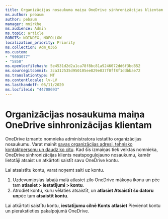 ```yaml
---
title: Organizācijas nosaukuma maiņa OneDrive sinhronizācijas klientam
ms.author: pebaum
author: pebaum
manager: mnirkhe
ms.audience: Admin
ms.topic: article
ROBOTS: NOINDEX, NOFOLLOW
localization_priority: Priority
ms.collection: Adm_O365
ms.custom:
- "9003077"
- "5850"
ms.openlocfilehash: 5e4531d2d2a1ca78f8bc81a9246072dd6f3bd852
ms.sourcegitcommit: 3ca312535d950105ee829e037f0ff8f1ddbbae72
ms.translationtype: MT
ms.contentlocale: lv-LV
ms.lasthandoff: 06/11/2020
ms.locfileid: "44708693"
---
```

# <a name="change-the-organization-name-for-the-onedrive-sync-client"></a>Organizācijas nosaukuma maiņa OneDrive sinhronizācijas klientam

OneDrive izmanto nomnieka administratora iestatīto organizācijas nosaukumu.  Varat mainīt [savas organizācijas adresi, tehnisko kontaktpersonu un daudz ko citu](https://docs.microsoft.com/microsoft-365/admin/manage/change-address-contact-and-more). Kad šīs izmaiņas tiek veiktas nomnieka, OneDrive sinhronizācijas klients neatspoguļojauno nosaukumu, kamēr lietotāji atsaist un atkārtoti saistīt savu OneDrive kontu.

Lai atsaistītu kontu, varat noņemt saiti uz kontu.

1. Uzdevumjoslas labajā malā atlasiet zilo OneDrive mākoņa ikonu un pēc tam **atlasiet > iestatījumi > kontu**.
2. Atrodiet kontu, kuru vēlaties atsaistīt, un **atlasiet Atsaistīt šo datoru un**pēc tam **atsaistīt kontu**.

Lai atkārtoti saistītu kontu, **iestatījumu cilnē Konts** **atlasiet** Pievienot kontu un pierakstieties pakalpojumā OneDrive.